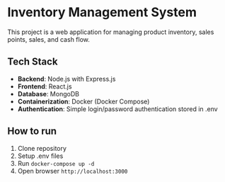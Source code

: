 # Inventory Management System

This project is a web application for managing product inventory, sales points, sales, and cash flow.

## Tech Stack
- **Backend**: Node.js with Express.js
- **Frontend**: React.js
- **Database**: MongoDB
- **Containerization**: Docker (Docker Compose)
- **Authentication**: Simple login/password authentication stored in .env

## How to run
1. Clone repository
2. Setup .env files
3. Run `docker-compose up -d`
4. Open browser `http://localhost:3000`

